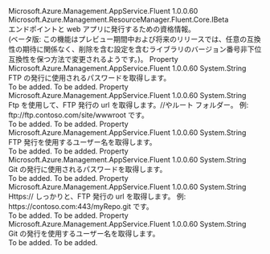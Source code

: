<Type Name="IPublishingProfile" FullName="Microsoft.Azure.Management.AppService.Fluent.IPublishingProfile">
  <TypeSignature Language="C#" Value="public interface IPublishingProfile : Microsoft.Azure.Management.ResourceManager.Fluent.Core.IBeta" />
  <TypeSignature Language="ILAsm" Value=".class public interface auto ansi abstract IPublishingProfile implements class Microsoft.Azure.Management.ResourceManager.Fluent.Core.IBeta" />
  <TypeSignature Language="DocId" Value="T:Microsoft.Azure.Management.AppService.Fluent.IPublishingProfile" />
  <TypeSignature Language="VB.NET" Value="Public Interface IPublishingProfile&#xA;Implements IBeta" />
  <TypeSignature Language="F#" Value="type IPublishingProfile = interface&#xA;    interface IBeta" />
  <AssemblyInfo>
    <AssemblyName>Microsoft.Azure.Management.AppService.Fluent</AssemblyName>
    <AssemblyVersion>1.0.0.60</AssemblyVersion>
  </AssemblyInfo>
  <Interfaces>
    <Interface>
      <InterfaceName>Microsoft.Azure.Management.ResourceManager.Fluent.Core.IBeta</InterfaceName>
    </Interface>
  </Interfaces>
  <Docs>
    <summary>
            エンドポイントと web アプリに発行するための資格情報。
            </summary>
    <remarks>
            (ベータ版: この機能はプレビュー期間中および将来のリリースでは、任意の互換性の期待に関係なく、削除を含む設定を含むライブラリのバージョン番号非下位互換性を保つ方法で変更されるようです。)。
            </remarks>
  </Docs>
  <Members>
    <Member MemberName="FtpPassword">
      <MemberSignature Language="C#" Value="public string FtpPassword { get; }" />
      <MemberSignature Language="ILAsm" Value=".property instance string FtpPassword" />
      <MemberSignature Language="DocId" Value="P:Microsoft.Azure.Management.AppService.Fluent.IPublishingProfile.FtpPassword" />
      <MemberSignature Language="VB.NET" Value="Public ReadOnly Property FtpPassword As String" />
      <MemberSignature Language="F#" Value="member this.FtpPassword : string" Usage="Microsoft.Azure.Management.AppService.Fluent.IPublishingProfile.FtpPassword" />
      <MemberType>Property</MemberType>
      <AssemblyInfo>
        <AssemblyName>Microsoft.Azure.Management.AppService.Fluent</AssemblyName>
        <AssemblyVersion>1.0.0.60</AssemblyVersion>
      </AssemblyInfo>
      <ReturnValue>
        <ReturnType>System.String</ReturnType>
      </ReturnValue>
      <Docs>
        <summary>
            FTP の発行に使用されるパスワードを取得します。
            </summary>
        <value>To be added.</value>
        <remarks>To be added.</remarks>
      </Docs>
    </Member>
    <Member MemberName="FtpUrl">
      <MemberSignature Language="C#" Value="public string FtpUrl { get; }" />
      <MemberSignature Language="ILAsm" Value=".property instance string FtpUrl" />
      <MemberSignature Language="DocId" Value="P:Microsoft.Azure.Management.AppService.Fluent.IPublishingProfile.FtpUrl" />
      <MemberSignature Language="VB.NET" Value="Public ReadOnly Property FtpUrl As String" />
      <MemberSignature Language="F#" Value="member this.FtpUrl : string" Usage="Microsoft.Azure.Management.AppService.Fluent.IPublishingProfile.FtpUrl" />
      <MemberType>Property</MemberType>
      <AssemblyInfo>
        <AssemblyName>Microsoft.Azure.Management.AppService.Fluent</AssemblyName>
        <AssemblyVersion>1.0.0.60</AssemblyVersion>
      </AssemblyInfo>
      <ReturnValue>
        <ReturnType>System.String</ReturnType>
      </ReturnValue>
      <Docs>
        <summary>
            Ftp を使用して、FTP 発行の url を取得します。//やルート フォルダー。
            例:  ftp://ftp.contoso.com/site/wwwroot です。
            </summary>
        <value>To be added.</value>
        <remarks>To be added.</remarks>
      </Docs>
    </Member>
    <Member MemberName="FtpUsername">
      <MemberSignature Language="C#" Value="public string FtpUsername { get; }" />
      <MemberSignature Language="ILAsm" Value=".property instance string FtpUsername" />
      <MemberSignature Language="DocId" Value="P:Microsoft.Azure.Management.AppService.Fluent.IPublishingProfile.FtpUsername" />
      <MemberSignature Language="VB.NET" Value="Public ReadOnly Property FtpUsername As String" />
      <MemberSignature Language="F#" Value="member this.FtpUsername : string" Usage="Microsoft.Azure.Management.AppService.Fluent.IPublishingProfile.FtpUsername" />
      <MemberType>Property</MemberType>
      <AssemblyInfo>
        <AssemblyName>Microsoft.Azure.Management.AppService.Fluent</AssemblyName>
        <AssemblyVersion>1.0.0.60</AssemblyVersion>
      </AssemblyInfo>
      <ReturnValue>
        <ReturnType>System.String</ReturnType>
      </ReturnValue>
      <Docs>
        <summary>
            FTP 発行を使用するユーザー名を取得します。
            </summary>
        <value>To be added.</value>
        <remarks>To be added.</remarks>
      </Docs>
    </Member>
    <Member MemberName="GitPassword">
      <MemberSignature Language="C#" Value="public string GitPassword { get; }" />
      <MemberSignature Language="ILAsm" Value=".property instance string GitPassword" />
      <MemberSignature Language="DocId" Value="P:Microsoft.Azure.Management.AppService.Fluent.IPublishingProfile.GitPassword" />
      <MemberSignature Language="VB.NET" Value="Public ReadOnly Property GitPassword As String" />
      <MemberSignature Language="F#" Value="member this.GitPassword : string" Usage="Microsoft.Azure.Management.AppService.Fluent.IPublishingProfile.GitPassword" />
      <MemberType>Property</MemberType>
      <AssemblyInfo>
        <AssemblyName>Microsoft.Azure.Management.AppService.Fluent</AssemblyName>
        <AssemblyVersion>1.0.0.60</AssemblyVersion>
      </AssemblyInfo>
      <ReturnValue>
        <ReturnType>System.String</ReturnType>
      </ReturnValue>
      <Docs>
        <summary>
            Git の発行に使用されるパスワードを取得します。
            </summary>
        <value>To be added.</value>
        <remarks>To be added.</remarks>
      </Docs>
    </Member>
    <Member MemberName="GitUrl">
      <MemberSignature Language="C#" Value="public string GitUrl { get; }" />
      <MemberSignature Language="ILAsm" Value=".property instance string GitUrl" />
      <MemberSignature Language="DocId" Value="P:Microsoft.Azure.Management.AppService.Fluent.IPublishingProfile.GitUrl" />
      <MemberSignature Language="VB.NET" Value="Public ReadOnly Property GitUrl As String" />
      <MemberSignature Language="F#" Value="member this.GitUrl : string" Usage="Microsoft.Azure.Management.AppService.Fluent.IPublishingProfile.GitUrl" />
      <MemberType>Property</MemberType>
      <AssemblyInfo>
        <AssemblyName>Microsoft.Azure.Management.AppService.Fluent</AssemblyName>
        <AssemblyVersion>1.0.0.60</AssemblyVersion>
      </AssemblyInfo>
      <ReturnValue>
        <ReturnType>System.String</ReturnType>
      </ReturnValue>
      <Docs>
        <summary>
            Https:// しっかりと、FTP 発行の url を取得します。
            例:  https://contoso.com:443/myRepo.git です。
            </summary>
        <value>To be added.</value>
        <remarks>To be added.</remarks>
      </Docs>
    </Member>
    <Member MemberName="GitUsername">
      <MemberSignature Language="C#" Value="public string GitUsername { get; }" />
      <MemberSignature Language="ILAsm" Value=".property instance string GitUsername" />
      <MemberSignature Language="DocId" Value="P:Microsoft.Azure.Management.AppService.Fluent.IPublishingProfile.GitUsername" />
      <MemberSignature Language="VB.NET" Value="Public ReadOnly Property GitUsername As String" />
      <MemberSignature Language="F#" Value="member this.GitUsername : string" Usage="Microsoft.Azure.Management.AppService.Fluent.IPublishingProfile.GitUsername" />
      <MemberType>Property</MemberType>
      <AssemblyInfo>
        <AssemblyName>Microsoft.Azure.Management.AppService.Fluent</AssemblyName>
        <AssemblyVersion>1.0.0.60</AssemblyVersion>
      </AssemblyInfo>
      <ReturnValue>
        <ReturnType>System.String</ReturnType>
      </ReturnValue>
      <Docs>
        <summary>
            Git の発行を使用するユーザー名を取得します。
            </summary>
        <value>To be added.</value>
        <remarks>To be added.</remarks>
      </Docs>
    </Member>
  </Members>
</Type>